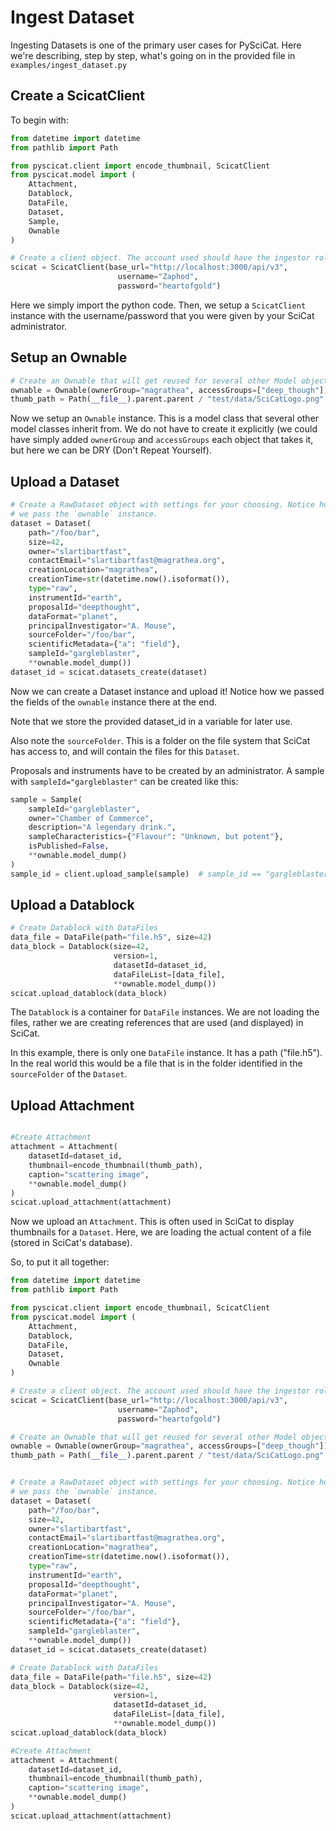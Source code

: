 # Ingest Dataset
Ingesting Datasets is one of the primary user cases for PySciCat. Here we're describing, step by step, what's going on in the provided file in `examples/ingest_dataset.py`

## Create a ScicatClient
To begin with:
```python
from datetime import datetime
from pathlib import Path

from pyscicat.client import encode_thumbnail, ScicatClient
from pyscicat.model import (
    Attachment,
    Datablock,
    DataFile,
    Dataset,
    Sample,
    Ownable
)

# Create a client object. The account used should have the ingestor role in SciCat
scicat = ScicatClient(base_url="http://localhost:3000/api/v3",
                        username="Zaphod",
                        password="heartofgold")
```
Here we simply import the python code. Then, we setup a `ScicatClient` instance with the username/password that you were given by your SciCat administrator.

## Setup an Ownable

```python
# Create an Ownable that will get reused for several other Model objects
ownable = Ownable(ownerGroup="magrathea", accessGroups=["deep_though"])
thumb_path = Path(__file__).parent.parent / "test/data/SciCatLogo.png"
```
Now we setup an `Ownable` instance. This is a model class that several other model classes inherit from. We do not have to create it explicitly (we could have simply added `ownerGroup` and `accessGroups` each object that takes it, but here we can be DRY (Don't Repeat Yourself).

## Upload a Dataset

```python
# Create a RawDataset object with settings for your choosing. Notice how
# we pass the `ownable` instance.
dataset = Dataset(
    path="/foo/bar",
    size=42,
    owner="slartibartfast",
    contactEmail="slartibartfast@magrathea.org",
    creationLocation="magrathea",
    creationTime=str(datetime.now().isoformat()),
    type="raw",
    instrumentId="earth",
    proposalId="deepthought",
    dataFormat="planet",
    principalInvestigator="A. Mouse",
    sourceFolder="/foo/bar",
    scientificMetadata={"a": "field"},
    sampleId="gargleblaster",
    **ownable.model_dump())
dataset_id = scicat.datasets_create(dataset)
```
Now we can create a Dataset instance and upload it! Notice how we passed the fields of the `ownable` instance there at the end.

Note that we store the provided dataset_id in a variable for later use.

Also note the `sourceFolder`. This is a folder on the file system that SciCat has access to, and will contain the files for this `Dataset`.

Proposals and instruments have to be created by an administrator. A sample with `sampleId="gargleblaster"` can be created like this:
```python
sample = Sample(
    sampleId="gargleblaster",
    owner="Chamber of Commerce",
    description="A legendary drink.",
    sampleCharacteristics={"Flavour": "Unknown, but potent"},
    isPublished=False,
    **ownable.model_dump()
)
sample_id = client.upload_sample(sample)  # sample_id == "gargleblaster"
```

## Upload a Datablock

```python
# Create Datablock with DataFiles
data_file = DataFile(path="file.h5", size=42)
data_block = Datablock(size=42,
                       version=1,
                       datasetId=dataset_id,
                       dataFileList=[data_file],
                       **ownable.model_dump())
scicat.upload_datablock(data_block)
```
The `Datablock` is a container for `DataFile` instances. We are not loading the files, rather we are creating references that are used (and displayed) in SciCat. 

In this example, there is only one `DataFile` instance. It has a path ("file.h5"). In the real world this would be a file that is in the folder identified in the `sourceFolder` of the `Dataset`.

## Upload Attachment
```python 

#Create Attachment
attachment = Attachment(
    datasetId=dataset_id,
    thumbnail=encode_thumbnail(thumb_path),
    caption="scattering image",
    **ownable.model_dump()
)
scicat.upload_attachment(attachment)
```
Now we upload an `Attachment`. This is often used in SciCat to display thumbnails for a `Dataset`. Here, we are loading the actual content of a file (stored in SciCat's database). 

So, to put it all together:
```python
from datetime import datetime
from pathlib import Path

from pyscicat.client import encode_thumbnail, ScicatClient
from pyscicat.model import (
    Attachment,
    Datablock,
    DataFile,
    Dataset,
    Ownable
)

# Create a client object. The account used should have the ingestor role in SciCat
scicat = ScicatClient(base_url="http://localhost:3000/api/v3",
                        username="Zaphod",
                        password="heartofgold")

# Create an Ownable that will get reused for several other Model objects
ownable = Ownable(ownerGroup="magrathea", accessGroups=["deep_though"])
thumb_path = Path(__file__).parent.parent / "test/data/SciCatLogo.png"


# Create a RawDataset object with settings for your choosing. Notice how
# we pass the `ownable` instance.
dataset = Dataset(
    path="/foo/bar",
    size=42,
    owner="slartibartfast",
    contactEmail="slartibartfast@magrathea.org",
    creationLocation="magrathea",
    creationTime=str(datetime.now().isoformat()),
    type="raw",
    instrumentId="earth",
    proposalId="deepthought",
    dataFormat="planet",
    principalInvestigator="A. Mouse",
    sourceFolder="/foo/bar",
    scientificMetadata={"a": "field"},
    sampleId="gargleblaster",
    **ownable.model_dump())
dataset_id = scicat.datasets_create(dataset)

# Create Datablock with DataFiles
data_file = DataFile(path="file.h5", size=42)
data_block = Datablock(size=42,
                       version=1,
                       datasetId=dataset_id,
                       dataFileList=[data_file],
                       **ownable.model_dump())
scicat.upload_datablock(data_block)

#Create Attachment
attachment = Attachment(
    datasetId=dataset_id,
    thumbnail=encode_thumbnail(thumb_path),
    caption="scattering image",
    **ownable.model_dump()
)
scicat.upload_attachment(attachment)

```